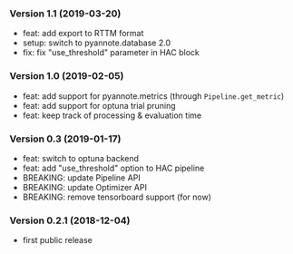 ### Version 1.1 (2019-03-20)

  - feat: add export to RTTM format
  - setup: switch to pyannote.database 2.0
  - fix: fix "use_threshold" parameter in HAC block

### Version 1.0 (2019-02-05)

  - feat: add support for pyannote.metrics (through `Pipeline.get_metric`)
  - feat: add support for optuna trial pruning
  - feat: keep track of processing & evaluation time

### Version 0.3 (2019-01-17)

  - feat: switch to optuna backend
  - feat: add "use_threshold" option to HAC pipeline
  - BREAKING: update Pipeline API
  - BREAKING: update Optimizer API
  - BREAKING: remove tensorboard support (for now)

### Version 0.2.1 (2018-12-04)

  - first public release
